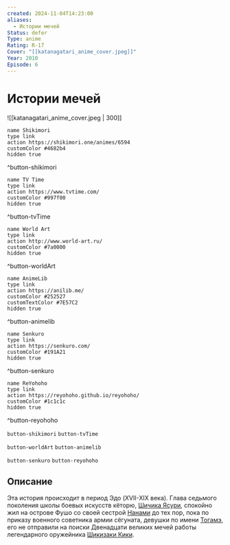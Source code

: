 ```yaml
---
created: 2024-11-04T14:23:00
aliases:
  - Истории мечей
Status: defer
Type: anime
Rating: R-17
Cover: "[[katanagatari_anime_cover.jpeg]]"
Year: 2010
Episode: 6
---
```


# Истории мечей

![[katanagatari_anime_cover.jpeg | 300]]

```button
name Shikimori
type link
action https://shikimori.one/animes/6594
customColor #4682b4
hidden true
```
^button-shikimori

```button
name TV Time
type link
action https://www.tvtime.com/
customColor #997f00
hidden true
```
^button-tvTime

```button
name World Art
type link
action http://www.world-art.ru/
customColor #7a0000
hidden true
```
^button-worldArt

```button
name AnimeLib
type link
action https://anilib.me/
customColor #252527
customTextColor #7E57C2
hidden true
```
^button-animelib

```button
name Senkuro
type link
action https://senkuro.com/
customColor #191A21
hidden true
```
^button-senkuro

```button
name ReYohoho
type link
action https://reyohoho.github.io/reyohoho/
customColor #1c1c1c
hidden true
```
^button-reyohoho

`button-shikimori` `button-tvTime`

`button-worldArt` `button-animelib`

`button-senkuro` `button-reyohoho`

## Описание

Эта история происходит в период Эдо (XVII-XIX века). Глава седьмого поколения школы боевых искусств кёторю, [Шичика Ясури](https://shikimori.one/characters/28522-shichika-yasuri), спокойно жил на острове Фушо со своей сестрой [Нанами](https://shikimori.one/characters/28556-nanami-yasuri) до тех пор, пока по приказу военного советника армии сёгуната, девушки по имени [Тогамэ](https://shikimori.one/characters/28523-togame), его не отправили на поиски Двенадцати великих мечей работы легендарного оружейника [Шикизаки Кики](https://shikimori.one/characters/38114-kiki-shikizaki).
